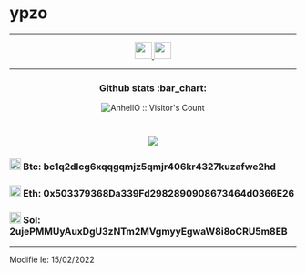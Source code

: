 # ypzo


----

<p align="center">
  
  <a href="https://twitter.com/ypzo_">
    <img src="https://www.vectorlogo.zone/logos/twitter/twitter-tile.svg" alt="" height="30" width="30">
  </a>
  
  <a href="https://www.youtube.com/channel/UCnOmjlSKdaUFf0IeMrNyZ2A">
    <img src="https://www.vectorlogo.zone/logos/youtube/youtube-icon.svg" alt="" height="30" width="30">
  </a>
</p>



----

<h3 align="center">Github stats :bar_chart:</h3>

<p align="center"><img src="https://profile-counter.glitch.me/{ypzo}/count.svg" alt="AnhellO :: Visitor's Count" /></p>
<p align="center"><img src="https://github-readme-stats.vercel.app/api/top-langs/?username=ypzo&langs_count=10&theme=dark&layout=compact" alt="" /></p>
<p align="center"><img src="https://github-readme-stats.vercel.app/api?username=ypzo&show_icons=true&theme=dark" alt="" /></p>
<p align="center"><img src="https://media1.giphy.com/media/3o7qDPOeDdG9QkEdt6/giphy.gif"/></p>
<h3><img src="https://upload.wikimedia.org/wikipedia/commons/thumb/9/9a/BTC_Logo.svg/2000px-BTC_Logo.svg.png" height="20" width="20"> Btc: bc1q2dlcg6xqqgqmjz5qmjr406kr4327kuzafwe2hd</h3>
<h3><img src="https://upload.wikimedia.org/wikipedia/commons/thumb/6/6f/Ethereum-icon-purple.svg/1200px-Ethereum-icon-purple.svg.png" height="20" width="20"> Eth: 0x503379368Da339Fd2982890908673464d0366E26</h3>
<h3><img src="https://cdn.freelogovectors.net/svg10/solana-logo-freelogovectors.net_.svg" height="20" width="20"> Sol: 2ujePMMUyAuxDgU3zNTm2MVgmyyEgwaW8i8oCRU5m8EB</h3>

----------------------

Modifié le: 15/02/2022
